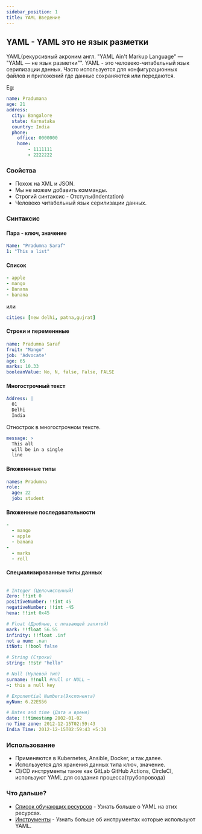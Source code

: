```yaml
---
sidebar_position: 1
title: YAML Введение
---
```


## YAML - YAML это не язык разметки

YAML(рекурсивный акроним англ. "YAML Ain't Markup Language" — "YAML — не язык разметки"".
YAML - это человеко-читабельный язык серилизации данных. Часто используется для конфигурационных файлов и
приложений где данные сохраняются или передаются.




Eg:

```yaml
name: Pradumana
age: 21
address:
  city: Bangalore
  state: Karnataka
  country: India
  phone:
    office: 0000000
    home:
        - 1111111
        - 2222222
```

### Свойства

- Похож на  XML и JSON.
- Мы не можем добавить комманды.
- Строгий синтаксис - Отступы(Indentation)
- Человеко читабельный язык серилизации данных.

### Синтаксис

#### Пара - ключ, значение

```yaml
Name: "Pradumna Saraf"
1: "This a list"
```

#### Список

```yaml
- apple
- mango
- Banana
- banana
```
или

```yaml
cities: [new delhi, patna,gujrat]
```

#### Строки и переменнные

```yaml
name: Pradumna Saraf
fruit: "Mango"
job: 'Advocate'
age: 65
marks: 10.33
booleanValue: No, N, false, False, FALSE
```

#### Многострочный текст

```yaml
Address: |
  01
  Delhi
  India
```
Отнострок в многострочном тексте.

```yaml
message: >
  This all
  will be in a single
  line

```

#### Вложеннные типы

```yaml
names: Pradumna
role:
  age: 22
  job: student
```  

#### Вложенные последовательности

```yaml
-
  - mango
  - apple
  - banana
-
  - marks
  - roll
```

#### Специализированные типы данных

```yaml

# Integer (Целочисленный)
Zero: !!int 0
positiveNumber: !!int 45
negativeNumber: !!int -45
hexa: !!int 0x45

# Float (Дробные, с плавающей запятой)
mark: !!float 56.55
infinity: !!float .inf
not a num: .nan
itNot: !!bool false

# String (Строки)
string: !!str "hello"

# Null (Нулевой тип)
surname: !!null #null or NULL ~
~: this a null key

# Exponential Numbers(Экспонента)
myNum: 6.22ES56

# Dates and time (Дата и время)
date: !!timestamp 2002-01-02
no Time zone: 2012-12-15T02:59:43
India Time: 2012-12-15T02:59:43 +5:30
```

### Использование

- Применяются в Kubernetes, Ansible, Docker, и так далее.
- Используется для хранения данных типа ключ, значение.
- CI/CD инструменты такие как GitLab GitHub Actions, CircleCI, используют YAML для создания процесса(трубопровода)

### Что дальше?

- [Список обучающих ресурсов](./learning-resources.md) - Узнать больше о YAML на этих ресурсах.
- [Инструменты](./tools.md) - Узнать больше об инструментах которые используют YAML.
